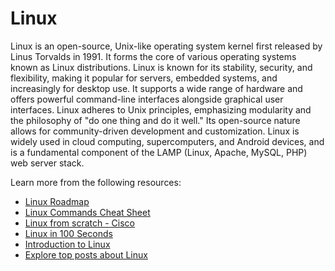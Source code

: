 # Linux

Linux is an open-source, Unix-like operating system kernel first released by Linus Torvalds in 1991. It forms the core of various operating systems known as Linux distributions. Linux is known for its stability, security, and flexibility, making it popular for servers, embedded systems, and increasingly for desktop use. It supports a wide range of hardware and offers powerful command-line interfaces alongside graphical user interfaces. Linux adheres to Unix principles, emphasizing modularity and the philosophy of "do one thing and do it well." Its open-source nature allows for community-driven development and customization. Linux is widely used in cloud computing, supercomputers, and Android devices, and is a fundamental component of the LAMP (Linux, Apache, MySQL, PHP) web server stack.

Learn more from the following resources:

- [Linux Roadmap](https://roadmap.sh/linux)
- [Linux Commands Cheat Sheet](https://cdn.hostinger.com/tutorials/pdf/Linux-Commands-Cheat-Sheet.pdf)
- [Linux from scratch - Cisco](https://www.netacad.com/courses/os-it/ndg-linux-unhatched)
- [Linux in 100 Seconds](https://www.youtube.com/watch?v=rrB13utjYV4)
- [Introduction to Linux](https://youtu.be/sWbUDq4S6Y8)
- [Explore top posts about Linux](https://app.daily.dev/tags/linux?ref=roadmapsh)
